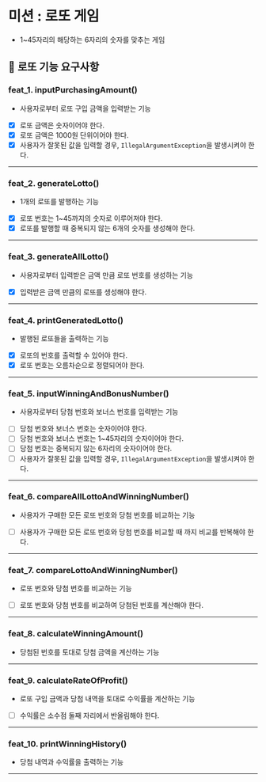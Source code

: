 
# 미션 : 로또 게임

- 1~45자리의 해당하는 6자리의 숫자를 맞추는 게임

## 🚀 로또 기능 요구사항

### feat_1. inputPurchasingAmount()

- 사용자로부터 로또 구입 금액을 입력받는 기능

- [x] 로또 금액은 숫자이어야 한다.
- [x] 로또 금액은 1000원 단위이어야 한다.
- [x] 사용자가 잘못된 값을 입력할 경우, `IllegalArgumentException`을 발생시켜야 한다.

---

### feat_2. generateLotto()

- 1개의 로또를 발행하는 기능

- [x] 로또 번호는 1~45까지의 숫자로 이루어져야 한다.
- [x] 로또를 발행할 때 중복되지 않는 6개의 숫자를 생성해야 한다.

---

### feat_3. generateAllLotto()

- 사용자로부터 입력받은 금액 만큼 로또 번호를 생성하는 기능

- [x] 입력받은 금액 만큼의 로또를 생성해야 한다.

---

### feat_4. printGeneratedLotto()

- 발행된 로또들을 출력하는 기능

- [x] 로또의 번호를 출력할 수 있어야 한다.
- [x] 로또 번호는 오름차순으로 정렬되어야 한다.

---

### feat_5. inputWinningAndBonusNumber()

- 사용자로부터 당첨 번호와 보너스 번호를 입력받는 기능

- [ ] 당첨 번호와 보너스 번호는 숫자이어야 한다.
- [ ] 당첨 번호와 보너스 번호는 1~45자리의 숫자이어야 한다.
- [ ] 당첨 번호는 중복되지 않는 6자리의 숫자이어야 한다.
- [ ] 사용자가 잘못된 값을 입력할 경우, `IllegalArgumentException`을 발생시켜야 한다.

---

### feat_6. compareAllLottoAndWinningNumber()

- 사용자가 구매한 모든 로또 번호와 당첨 번호를 비교하는 기능

- [ ] 사용자가 구매한 모든 로또 번호와 당첨 번호를 비교할 때 까지 비교를 반복해야 한다.

---

### feat_7. compareLottoAndWinningNumber()

- 로또 번호와 당첨 번호를 비교하는 기능

- [ ] 로또 번호와 당첨 번호를 비교하여 당첨된 번호를 계산해야 한다.

---

### feat_8. calculateWinningAmount()

- 당첨된 번호를 토대로 당첨 금액을 계산하는 기능

---

### feat_9. calculateRateOfProfit()

- 로또 구입 금액과 당첨 내역을 토대로 수익률을 계산하는 기능

- [ ] 수익률은 소수점 둘째 자리에서 반올림해야 한다.

---

### feat_10. printWinningHistory()

- 당첨 내역과 수익률을 출력하는 기능

---
